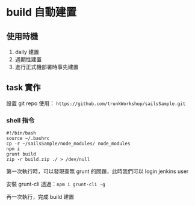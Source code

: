 build 自動建置
==============

使用時機
--------

1.	daily 建置
2.	週期性建置
3.	進行正式機部署時事先建置

task 實作
---------

設置 git repo 使用： `https://github.com/trunkWorkshop/sailsSample.git`

### shell 指令

```
#!/bin/bash
source ~/.bashrc
cp -r ~/sailsSample/node_modules/ node_modules
npm i
grunt build
zip -r build.zip ./ > /dev/null
```

第一次執行時，可以發現查無 grunt 的問題，此時我們可以 login jenkins user

安裝 grunt-cli 透過：`npm i grunt-cli -g`

再一次執行，完成 build 建置
